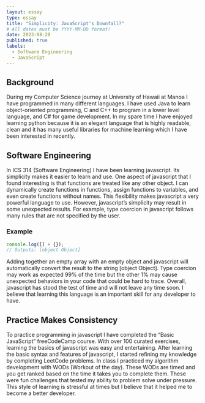 ```yaml
---
layout: essay
type: essay
title: "Simplicity: JavaScript's Downfall?"
# All dates must be YYYY-MM-DD format!
date: 2023-08-29
published: true
labels:
  - Software Engineering
  - JavaScript
---
```

## Background
During my Computer Science journey at University of Hawaii at Manoa I have programmed in many different languages. I have used Java to learn object-oriented programming, C and C++ to program in a lower level language, and C# for game development. In my spare time I have enjoyed learning python because it is an elegant language that is highly readable, clean and it has many useful libraries for machine learning which I have been interested in recently.

## Software Engineering
In ICS 314 (Software Engineering) I have been learning javascript. Its simplicity makes it easier to learn and use. One aspect of javascript that I found interesting is that functions are treated like any other object. I can dynamically create functions in functions, assign functions to variables, and even create functions without names. This flexibility makes javascript a very powerful language to use. However, javascript’s simplicity may result in some unexpected results. For example, type coercion in javascript follows many rules that are not specified by the user.

### Example
```javascript
console.log([] + {});
// Outputs: [object Object]
```
Adding together an empty array with an empty object and javascript will automatically convert the result to the string [object Object]. Type coercion may work as expected 99% of the time but the other 1% may cause unexpected behaviors in your code that could be hard to trace. Overall, javascript has stood the test of time and will not leave any time soon. I believe that learning this language is an important skill for any developer to have. 

## Practice Makes Consistency
To practice programming in javascript I have completed the “Basic JavaScript” freeCodeCamp course. With over 100 curated exercises, learning the basics of javascript was easy and entertaining. After learning the basic syntax and features of javascript, I started refining my knowledge by completing LeetCode problems. In class I practiced my algorithm development with WODs (Workout of the day). These WODs are timed and you get ranked based on the time it takes you to complete them. These were fun challenges that tested my ability to problem solve under pressure. This style of learning is stressful at times but I believe that it helped me to become a better developer. 

